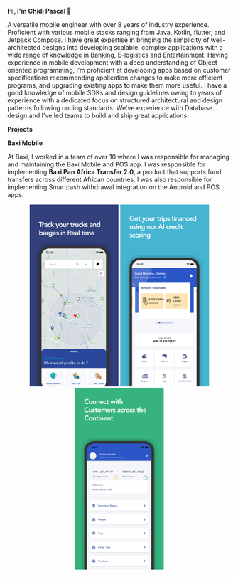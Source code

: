 **Hi, I'm Chidi Pascal 👋**

A versatile mobile engineer with over 8 years of industry experience. Proficient with various mobile 
stacks ranging from Java, Kotlin, flutter, and Jetpack Compose. I have great expertise in bringing the simplicity of well-architected
designs into developing scalable, complex applications with a wide range of knowledge in Banking, 
E-logistics and Entertainment. Having experience in mobile development with a deep understanding 
of Object-oriented programming, I’m proficient at developing apps based on customer specifications recommending 
application changes to make more efficient programs, and upgrading existing apps to make them more useful. 
I have a good knowledge of mobile SDKs and design guidelines owing to years of experience with a dedicated 
focus on structured architectural and design patterns following coding standards. We've experience with Database design
and I've led teams to build and ship great applications. 





**Projects**




**Baxi Mobile**

At Baxi, I worked in a team of over 10 where I was responsible for managing and maintaining the Baxi Mobile 
and POS app. I was responsible for implementing **Baxi Pan Africa Transfer 2.0**, a product that supports
fund  transfers across different African countries. I was also responsible for implementing Smartcash withdrawal
integration on the Android and POS apps. 

<p align="center">
  <img src="https://raw.githubusercontent.com/Dammyololade/Dammyololade/main/Frame%201.png" alt="Image 1" width="200"/>
  <img src="https://raw.githubusercontent.com/Dammyololade/Dammyololade/main/Frame%202.png" alt="Image 2" width="200"/>
  <img src="https://raw.githubusercontent.com/Dammyololade/Dammyololade/main/Frame%203.png" alt="Image 3" width="200"/>
</p>
